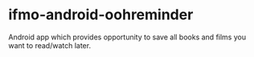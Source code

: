 # ifmo-android-oohreminder

Android app which provides opportunity to save all books and films you want to read/watch later.
